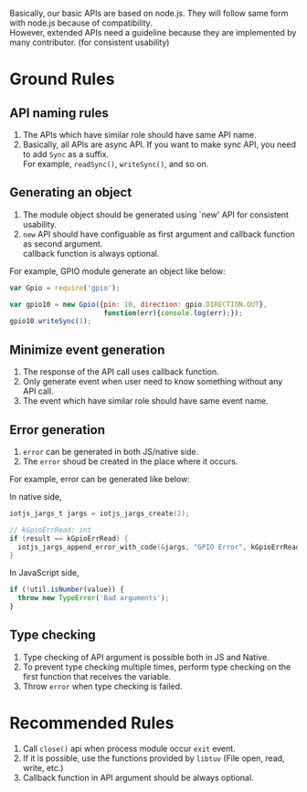 Basically, our basic APIs are based on node.js. They will follow same form with node.js because of compatibility.<br>
However, extended APIs need a guideline because they are implemented by many contributor. (for consistent usability)


# Ground Rules

## API naming rules
1. The APIs which have similar role should have same API name. 
2. Basically, all APIs are async API. If you want to make sync API, you need to add `Sync` as a suffix.<br>For example, `readSync()`, `writeSync()`, and so on.

## Generating an object 
1. The module object should be generated using `new' API for consistent usability.
2. `new` API should have configuable as first argument and callback function as second argument.<br>callback function is always optional.

For example, GPIO module generate an object like below:
```javascript
var Gpio = require('gpio');

var gpio10 = new Gpio({pin: 10, direction: gpio.DIRECTION.OUT},
                       function(err){console.log(err);});
gpio10.writeSync(1);


```

## Minimize event generation
1. The response of the API call uses callback function.
2. Only generate event when user need to know something without any API call.
3. The event which have similar role should have same event name.

## Error generation
1. `error` can be generated in both JS/native side.
2. The `error` shoud be created in the place where it occurs.

For example, error can be generated like below:

In native side,
```c
iotjs_jargs_t jargs = iotjs_jargs_create(2);

// kGpioErrRead: int
if (result == kGpioErrRead) {
  iotjs_jargs_append_error_with_code(&jargs, "GPIO Error", kGpioErrRead);
}
```

In JavaScript side,
```javascript
if (!util.isNumber(value)) {
  throw new TypeError('Bad arguments');
}
```

## Type checking
1. Type checking of API argument is possible both in JS and Native.
2. To prevent type checking multiple times, perform type checking on the first function that receives the variable.
3. Throw `error` when type checking is failed.


# Recommended Rules
1. Call `close()` api when process module occur `exit` event.
2. If it is possible, use the functions provided by `libtuv` (File open, read, write, etc.)
3. Callback function in API argument should be always optional.
